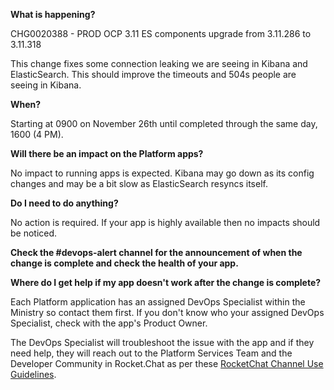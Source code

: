 
**What is happening?**

CHG0020388 - PROD OCP 3.11 ES components upgrade from 3.11.286 to 3.11.318

This change fixes some connection leaking we are seeing in Kibana and ElasticSearch. This should improve the timeouts and 504s people are seeing in Kibana.

**When?**

Starting at 0900 on November 26th until completed through the same day, 1600 (4 PM).

**Will there be an impact on the Platform apps?**

No impact to running apps is expected. Kibana may go down as its config changes and may be a bit slow as ElasticSearch resyncs itself.

**Do I need to do anything?**

No action is required. If your app is highly available then no impacts should be noticed.

**Check the #devops-alert channel for the announcement of when the change is complete and check the health of your app.**

**Where do I get help if my app doesn't work after the change is complete?**

Each Platform application has an assigned DevOps Specialist within the Ministry so contact them first. If you don't know who your assigned DevOps Specialist, check with the app's Product Owner.

The DevOps Specialist will troubleshoot the issue with the app and if they need help, they will reach out to the Platform Services Team and the Developer Community in Rocket.Chat as per these [RocketChat Channel Use Guidelines](
https://developer.gov.bc.ca/Getting-human-support-for-issues-not-covered-by-devops-requests).
